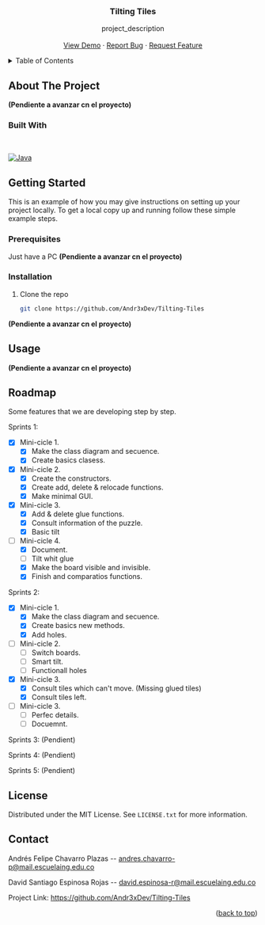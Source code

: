 <!-- Improved compatibility of back to top link: See: https://github.com/othneildrew/Best-README-Template/pull/73 -->
<a id="readme-top"></a>


<!-- PROJECT LOGO -->
<br />
<div align="center">

<h3 align="center">Tilting Tiles</h3>

  <p align="center">
    project_description
    <br />
    <br />
    <a href="https://github.com/Andr3xDev/Tilting-Tiles">View Demo</a>
    ·
    <a href="https://github.com/Andr3xDev/Tilting-Tiles/issues/new?labels=bug&template=bug-report---.md">Report Bug</a>
    ·
    <a href="https://github.com/Andr3xDev/Tilting-Tiles/issues/new?labels=enhancement&template=feature-request---.md">Request Feature</a>
  </p>
</div>



<!-- TABLE OF CONTENTS -->
<details>
  <summary>Table of Contents</summary>
  <ol>
    <li>
      <a href="#about-the-project">About The Project</a>
      <ul>
        <li><a href="#built-with">Built With</a></li>
      </ul>
    </li>
    <li>
      <a href="#getting-started">Getting Started</a>
      <ul>
        <li><a href="#prerequisites">Prerequisites</a></li>
        <li><a href="#installation">Installation</a></li>
      </ul>
    </li>
    <li><a href="#usage">Usage</a></li>
    <li><a href="#roadmap">Roadmap</a></li>
    <li><a href="#license">License</a></li>
    <li><a href="#contact">Contact</a></li>
  </ol>
</details>



<!-- ABOUT THE PROJECT -->
## About The Project

**(Pendiente a avanzar cn el proyecto)**




### Built With
<br />

[![Java]][java]


<!-- GETTING STARTED -->
## Getting Started

This is an example of how you may give instructions on setting up your project locally.
To get a local copy up and running follow these simple example steps.


### Prerequisites
Just have a PC
**(Pendiente a avanzar cn el proyecto)**

### Installation

1. Clone the repo
   ```sh
   git clone https://github.com/Andr3xDev/Tilting-Tiles
   ```
**(Pendiente a avanzar cn el proyecto)**



<!-- USAGE EXAMPLES -->
## Usage
**(Pendiente a avanzar cn el proyecto)**



<!-- ROADMAP -->
## Roadmap
Some features that we are developing step by step.

Sprints 1: 
- [x] Mini-cicle 1.
  - [x] Make the class diagram and secuence.
  - [x] Create basics clasess.
- [x] Mini-cicle 2.
  - [x] Create the constructors.
  - [x] Create add, delete & relocade functions.
  - [x] Make minimal GUI.
- [x] Mini-cicle 3.
  - [x] Add & delete glue functions.
  - [x] Consult information of the puzzle.
  - [x] Basic tilt
- [ ] Mini-cicle 4.
  - [x] Document.
  - [ ] Tilt whit glue
  - [x] Make the board visible and invisible.
  - [x] Finish and comparatios functions.

Sprints 2:   
- [x] Mini-cicle 1.
  - [x] Make the class diagram and secuence.
  - [x] Create basics new methods.
  - [x] Add holes.
- [ ] Mini-cicle 2.
  - [ ] Switch boards.
  - [ ] Smart tilt.
  - [ ] Functionall holes
- [x] Mini-cicle 3.
  - [x] Consult tiles which can't move. (Missing glued tiles)
  - [x] Consult tiles left.
- [ ] Mini-cicle 3.
  - [ ] Perfec details.
  - [ ] Docuemnt.

Sprints 3:
(Pendient)

Sprints 4:
(Pendient)

Sprints 5:
(Pendient)


<!-- LICENSE -->
## License

Distributed under the MIT License. See `LICENSE.txt` for more information.



<!-- CONTACT -->
## Contact

Andrés Felipe Chavarro Plazas -- andres.chavarro-p@mail.escuelaing.edu.co

David Santiago Espinosa Rojas -- david.espinosa-r@mail.escuelaing.edu.co

Project Link: https://github.com/Andr3xDev/Tilting-Tiles

<p align="right">(<a href="#readme-top">back to top</a>)</p>




<!-- MARKDOWN LINKS & IMAGES -->
<!-- https://www.markdownguide.org/basic-syntax/#reference-style-links -->
[java]: https://img.shields.io/badge/java-%23ED8B00.svg?style=for-the-badge&logo=openjdk&logoColor=white
